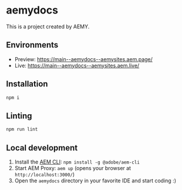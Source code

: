 # aemydocs

This is a project created by AEMY.

## Environments

- Preview: https://main--aemydocs--aemysites.aem.page/
- Live: https://main--aemydocs--aemysites.aem.live/

## Installation

```sh
npm i
```

## Linting

```sh
npm run lint
```

## Local development

1. Install the [AEM CLI](https://github.com/adobe/helix-cli): `npm install -g @adobe/aem-cli`
1. Start AEM Proxy: `aem up` (opens your browser at `http://localhost:3000/`)
1. Open the `aemydocs` directory in your favorite IDE and start coding :)